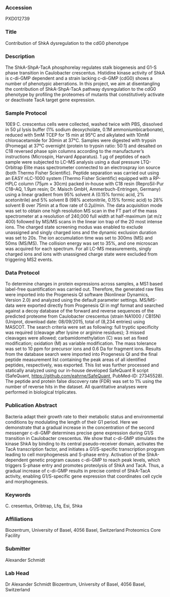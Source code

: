 ### Accession
PXD012739

### Title
Contribution of ShkA dysregulation to the cdG0 phenotype

### Description
The ShkA-ShpA-TacA phosphorelay regulates stalk biogenesis and G1-S phase transition in Caulobacter crescentus. Histidine kinase activity of ShkA is c-di-GMP dependent and a strain lacking c-di-GMP (cdG0) shows a number of phenotypic aberrations. In this project, we aim at disentangling the contribution of ShkA-ShpA-TacA pathway dysregulation to the cdG0 phenotype by profiling the proteomes of mutants that constitutively activate or deactivate TacA target gene expression.

### Sample Protocol
10E9 C. crescentus cells were collected, washed twice with PBS, dissolved in 50 µl lysis buffer (1% sodium deoxycholate, 0.1M ammoniumbicarbonate), reduced with 5mM TCEP for 15 min at 95°C and alkylated with 10mM chloroacetamide for 30min at 37°C. Samples were digested with trypsin (Promega) at 37°C overnight (protein to trypsin ratio: 50:1) and desalted on C18 reversed phase spin columns according to the manufacturer’s instructions (Microspin, Harvard Apparatus).  1 µg of peptides of each sample were subjected to LC–MS analysis using a dual pressure LTQ-Orbitrap Elite mass spectrometer connected to an electrospray ion source (both Thermo Fisher Scientific). Peptide separation was carried out using an EASY nLC-1000 system (Thermo Fisher Scientific) equipped with a RP-HPLC column (75μm × 30cm) packed in-house with C18 resin (ReproSil-Pur C18–AQ, 1.9μm resin; Dr. Maisch GmbH, Ammerbuch-Entringen, Germany) using a linear gradient from 95% solvent A (0.15% formic acid, 2% acetonitrile) and 5% solvent B (98% acetonitrile, 0.15% formic acid) to 28% solvent B over 75min at a flow rate of 0.2μl/min. The data acquisition mode was set to obtain one high resolution MS scan in the FT part of the mass spectrometer at a resolution of 240,000 full width at half-maximum (at m/z 400) followed by MS/MS scans in the linear ion trap of the 20 most intense ions. The charged state screening modus was enabled to exclude unassigned and singly charged ions and the dynamic exclusion duration was set to 20s. The ion accumulation time was set to 300ms (MS) and 50ms (MS/MS). The collision energy was set to 35%, and one microscan was acquired for each spectrum. For all LC-MS measurements, singly charged ions and ions with unassigned charge state were excluded from triggering MS2 events.

### Data Protocol
To determine changes in protein expressions across samples, a MS1 based label-free quantification was carried out. Therefore, the generated raw files were imported into the Progenesis QI software (Nonlinear Dynamics, Version 2.0) and analyzed using the default parameter settings. MS/MS-data were exported directly from Progenesis QI in mgf format and searched against a decoy database of the forward and reverse sequences of the predicted proteome from Caulobacter crescentus (strain NA1000 / CB15N) (Uniprot, download date: 08/09/2015, total of (8,234 entries) using MASCOT. The search criteria were set as following: full tryptic specificity was required (cleavage after lysine or arginine residues); 3 missed cleavages were allowed; carbamidomethylation (C) was set as fixed modification; oxidation (M) as variable modification. The mass tolerance was set to 10 ppm for precursor ions and 0.6 Da for fragment ions. Results from the database search were imported into Progenesis QI and the final peptide measurement list containing the peak areas of all identified peptides, respectively, was exported. This list was further processed and statically analyzed using our in-house developed SafeQuant R script (SafeQuant, https://github.com/eahrne/SafeQuant, PubMed-ID: 27345528). The peptide and protein false discovery rate (FDR) was set to 1% using the number of reverse hits in the dataset. All quantitative analyses were performed in biological triplicates.

### Publication Abstract
Bacteria adapt their growth rate to their metabolic status and environmental conditions by modulating the length of their G1 period. Here we demonstrate that a gradual increase in the concentration of the second messenger c-di-GMP determines precise gene expression during G1/S transition in Caulobacter crescentus. We show that c-di-GMP stimulates the kinase ShkA by binding to its central pseudo-receiver domain, activates the TacA transcription factor, and initiates a G1/S-specific transcription program leading to cell morphogenesis and S-phase entry. Activation of the ShkA-dependent genetic program causes c-di-GMP to reach peak levels, which triggers S-phase entry and promotes proteolysis of ShkA and TacA. Thus, a gradual increase of c-di-GMP results in precise control of ShkA-TacA activity, enabling G1/S-specific gene expression that coordinates cell cycle and morphogenesis.

### Keywords
C. cresentus, Oribtrap, Lfq, Esi, Shka

### Affiliations
Biozentrum, University of Basel, 4056 Basel, Switzerland
Proteomics Core Facility

### Submitter
Alexander Schmidt

### Lab Head
Dr Alexander Schmidt
Biozentrum, University of Basel, 4056 Basel, Switzerland



